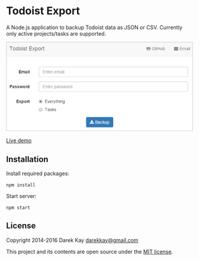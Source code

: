# Todoist Export

A Node.js application to backup Todoist data as JSON or CSV. Currently only active projects/tasks are supported.

![Screenshot](screenshot.png)

[Live demo](https://eclectide.com/todoist-export/)

## Installation

Install required packages:

    npm install

Start server:

    npm start

## License

Copyright 2014-2016 Darek Kay <darekkay@gmail.com>  

This project and its contents are open source under the [MIT license](LICENSE).
